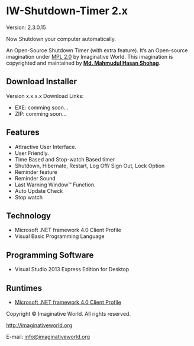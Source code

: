 # IW-Shutdown-Timer 2.x
Version: 2.3.0.15

Now Shutdown your computer automatically.

An Open-Source Shutdown Timer (with extra feature).
It’s an Open-source imagination under [MPL 2.0](https://www.mozilla.org/MPL/2.0/) by Imaginative World.
This imagination is copyrighted and maintained by **[Md. Mahmudul Hasan Shohag](http://shohag.imaginativeworld.org/)**.

Download Installer
------------------
Version x.x.x.x Download Links:

- EXE: comming soon...
- ZIP: comming soon...


Features
--------
- Attractive User Interface.
- User Friendly.
- Time Based and Stop-watch Based timer
- Shutdown, Hibernate, Restart, Log Off/ Sign Out, Lock Option
- Reminder feature
- Reminder Sound
- Last Warning Window™ Function.
- Auto Update Check
- Stop watch

Technology
----------
- Microsoft .NET framework 4.0 Client Profile
- Visual Basic Programming Language

Programming Software
--------------------
- Visual Studio 2013 Express Edition for Desktop

Runtimes
--------
- [Microsoft .NET framework 4.0 Client Profile](http://www.microsoft.com/en-us/download/details.aspx?id=24872)


Copyright © Imaginative World. All rights reserved.

http://imaginativeworld.org

E-mail: info@imaginativeworld.org
